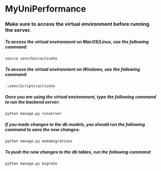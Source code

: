 # MyUniPerformance 

### Make sure to access the virtual environment before running the server.

##### To access the virtual environment on MacOS/Linux, use the following command:
```source venv/bin/activate```

##### To access the virtual environment on Windows, use the following command:
```.\venv\Scripts\activate```

##### Once you are using the virtual environment, type the following command to run the backend server:
```python manage.py runserver```

##### If you made changes to the db models, you should run the following command to save the new changes:
```python manage.py makemigrations```

##### To push the new changes to the db tables, run the following command:
```python manage.py migrate```
